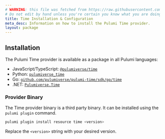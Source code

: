 ```yaml
---
# WARNING: this file was fetched from https://raw.githubusercontent.com/pulumiverse/pulumi-time/v0.1.0/docs/installation-configuration.md
# Do not edit by hand unless you're certain you know what you are doing!
title: Time Installation & Configuration
meta_desc: Information on how to install the Pulumi Time provider.
layout: package
---
```


## Installation

The Pulumi Time provider is available as a package in all Pulumi languages:

* JavaScript/TypeScript: [`@pulumiverse/time`](https://www.npmjs.com/package/@pulumiverse/time)
* Python: [`pulumiverse_time`](https://pypi.org/project/pulumiverse_time/)
* Go: [`github.com/pulumiverse/pulumi-time/sdk/go/time`](https://pkg.go.dev/github.com/pulumiverse/pulumi-time/sdk/go/time)
* .NET: [`Pulumiverse.Time`](https://www.nuget.org/packages/Pulumiverse.Time)

### Provider Binary

The Time provider binary is a third party binary. It can be installed using the `pulumi plugin` command.

```bash
pulumi plugin install resource time <version>
```

Replace the `<version>` string with your desired version.
